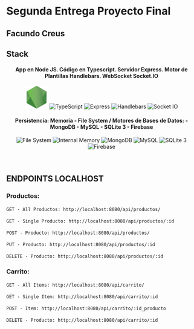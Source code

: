 # Segunda Entrega Proyecto Final

## Facundo Creus

## Stack

<h4 align="center">App en Node JS. Código en Typescript. Servidor Express. Motor de Plantillas Handlebars. WebSocket Socket.IO</h4>

<div align="center">
 <img src='https://raw.githubusercontent.com/github/explore/80688e429a7d4ef2fca1e82350fe8e3517d3494d/topics/nodejs/nodejs.png' width='60' height='60' alt='Node JS' />
 <img src='https://upload.wikimedia.org/wikipedia/commons/thumb/4/4c/Typescript_logo_2020.svg/1200px-Typescript_logo_2020.svg.png' width='60' height='60' alt='TypeScript' />
 <img src='http://www.jorgehernandezramirez.com/wp-content/uploads/2017/07/nodelogo.png' width='60' height='60' alt='Express' />
 <img src='https://i0.wp.com/blog.fossasia.org/wp-content/uploads/2017/07/handlebars-js.png?w=500&ssl=1' width='60' height='60' alt='Handlebars' />
 <img src='https://cdn.worldvectorlogo.com/logos/socket-io.svg' width='60' height='60' alt='Socket IO' />
</div>

<h4 align="center">Persistencia: Memoria - File System / Motores de Bases de Datos: - MongoDB - MySQL - SQLite 3 - Firebase</h4>

<div align="center">
<img src='https://icon-library.com/images/file-system-icon/file-system-icon-29.jpg' width='60' height='60' alt='File System' />
<img src='https://media.istockphoto.com/vectors/ circuit-and-video-chip-line-icon-graphic-processor-core-hardware-unit-vector-id1214107991?b=1&k=20&m=1214107991&s=170667a&w=0&h=YVQ9ajZ71JPxCdqXYODcaMJM3qz7LcV8QxASYFceVXo=' width='60' height='60' alt='Internal Memory' />
<img src='https://victorroblesweb.es/wp-content/uploads/2016/11/mongodb-150x150.png' width='60' height='60' alt='MongoDB' />
<img src='https://t2.uc.ltmcdn.com/images/0/0/3/img_como_encontrar_mi_version_de_mysql_1300_600.jpg' width='60' height='60' alt='MySQL'/>
<img src='https://upload.wikimedia.org/wikipedia/commons/thumb/9/97/Sqlite-square-icon.svg/256px-Sqlite-square-icon.svg.png' width='60' height='60' alt='SQLite 3'/>
<img src='https://cdn.shortpixel.ai/spai/w_200+q_lossy+ret_img+to_webp/https://www.technisys.com/wp-content/uploads/2021/06/firebase_logo-1.png' width='60' height='60' alt='Firebase'/>
</div>

<BR />
<br />

## ENDPOINTS LOCALHOST

### Productos:

`GET - All Productos: http://localhost:8080/api/productos/`

`GET - Single Producto: http://localhost:8080/api/productos/:id`

`POST - Producto: http://localhost:8080/api/productos/`

`PUT - Producto: http://localhost:8080/api/productos/:id`

`DELETE - Producto: http://localhost:8080/api/productos/:id`

### Carrito:

`GET - All Items: http://localhost:8080/api/carrito/`

`GET - Single Item: http://localhost:8080/api/carrito/:id`

`POST - Item: http://localhost:8080/api/carrito/:id_producto`

`DELETE - Producto: http://localhost:8080/api/carrito/:id`
